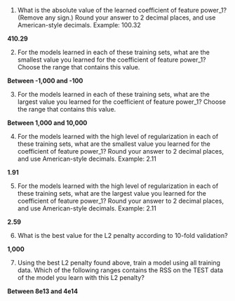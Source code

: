 1. What is the absolute value of the learned coefficient of feature power_1? (Remove any sign.) Round your answer to 2 decimal places, and use American-style decimals. Example: 100.32

**410.29**

2. For the models learned in each of these training sets, what are the smallest value you learned for the coefficient of feature power_1? Choose the range that contains this value.

**Between -1,000 and -100**


3. For the models learned in each of these training sets, what are the largest value you learned for the coefficient of feature power_1? Choose the range that contains this value.

**Between 1,000 and 10,000**

4. For the models learned with the high level of regularization in each of these training sets, what are the smallest value you learned for the coefficient of feature power_1? Round your answer to 2 decimal places, and use American-style decimals. Example: 2.11

**1.91**

5. For the models learned with the high level of regularization in each of these training sets, what are the largest value you learned for the coefficient of feature power_1? Round your answer to 2 decimal places, and use American-style decimals. Example: 2.11

**2.59**

6. What is the best value for the L2 penalty according to 10-fold validation?

**1,000**

7. Using the best L2 penalty found above, train a model using all training data. Which of the following ranges contains the RSS on the TEST data of the model you learn with this L2 penalty?

**Between 8e13 and 4e14**
